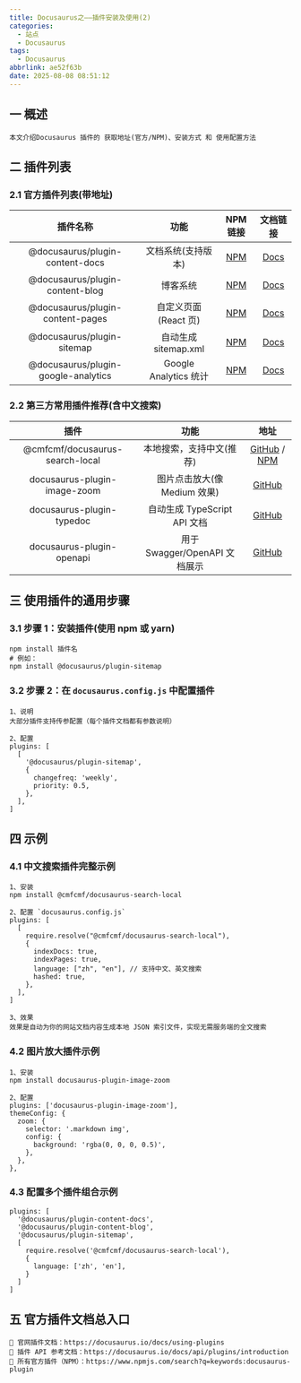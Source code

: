 ```yaml
---
title: Docusaurus之——插件安装及使用(2)
categories:
  - 站点
  - Docusaurus
tags:
  - Docusaurus
abbrlink: ae52f63b
date: 2025-08-08 08:51:12
---
```

## 一 概述

```
本文介绍Docusaurus 插件的 获取地址(官方/NPM)、安装方式 和 使用配置方法
```

<!--more-->

## 二 插件列表

### 2.1  官方插件列表(带地址)

|              插件名称               |         功能          |                           NPM 链接                           |                           文档链接                           |
| :---------------------------------: | :-------------------: | :----------------------------------------------------------: | :----------------------------------------------------------: |
|   @docusaurus/plugin-content-docs   |  文档系统(支持版本)   | [NPM](https://www.npmjs.com/package/@docusaurus/plugin-content-docs) | [Docs](https://docusaurus.io/docs/api/plugins/plugin-content-docs) |
|   @docusaurus/plugin-content-blog   |       博客系统        | [NPM](https://www.npmjs.com/package/@docusaurus/plugin-content-blog) | [Docs](https://docusaurus.io/docs/api/plugins/plugin-content-blog) |
|  @docusaurus/plugin-content-pages   | 自定义页面(React 页)  | [NPM](https://www.npmjs.com/package/@docusaurus/plugin-content-pages) | [Docs](https://docusaurus.io/docs/api/plugins/plugin-content-pages) |
|     @docusaurus/plugin-sitemap      | 自动生成 sitemap.xml  | [NPM](https://www.npmjs.com/package/@docusaurus/plugin-sitemap) | [Docs](https://docusaurus.io/docs/api/plugins/plugin-sitemap) |
| @docusaurus/plugin-google-analytics | Google Analytics 统计 | [NPM](https://www.npmjs.com/package/@docusaurus/plugin-google-analytics) | [Docs](https://docusaurus.io/docs/api/plugins/plugin-google-analytics) |

### 2.2 第三方常用插件推荐(含中文搜索)

|              插件               |             功能              |                             地址                             |
| :-----------------------------: | :---------------------------: | :----------------------------------------------------------: |
| @cmfcmf/docusaurus-search-local |   本地搜索，支持中文(推荐)    | [GitHub](https://github.com/cmfcmf/docusaurus-search-local) / [NPM](https://www.npmjs.com/package/@cmfcmf/docusaurus-search-local) |
|  docusaurus-plugin-image-zoom   | 图片点击放大(像 Medium 效果)  | [GitHub](https://github.com/LeoHentschker/docusaurus-plugin-image-zoom) |
|    docusaurus-plugin-typedoc    | 自动生成 TypeScript API 文档  | [GitHub](https://github.com/tgreyuk/typedoc-plugin-markdown) |
|    docusaurus-plugin-openapi    | 用于 Swagger/OpenAPI 文档展示 | [GitHub](https://github.com/Cloud-Technology-Solutions/docusaurus-openapi) |

## 三 使用插件的通用步骤

### 3.1 步骤 1：安装插件(使用 npm 或 yarn)

```
npm install 插件名
# 例如：
npm install @docusaurus/plugin-sitemap
```

### 3.2 步骤 2：在 `docusaurus.config.js` 中配置插件

```
1、说明
大部分插件支持传参配置（每个插件文档都有参数说明）

2、配置
plugins: [
  [
    '@docusaurus/plugin-sitemap',
    {
      changefreq: 'weekly',
      priority: 0.5,
    },
  ],
]
```

## 四 示例

### 4.1 中文搜索插件完整示例

```
1、安装
npm install @cmfcmf/docusaurus-search-local

2、配置 `docusaurus.config.js`
plugins: [
  [
    require.resolve("@cmfcmf/docusaurus-search-local"),
    {
      indexDocs: true,
      indexPages: true,
      language: ["zh", "en"], // 支持中文、英文搜索
      hashed: true,
    },
  ],
]

3、效果
效果是自动为你的网站文档内容生成本地 JSON 索引文件，实现无需服务端的全文搜索
```

### 4.2 图片放大插件示例

```
1、安装
npm install docusaurus-plugin-image-zoom

2、配置
plugins: ['docusaurus-plugin-image-zoom'],
themeConfig: {
  zoom: {
    selector: '.markdown img',
    config: {
      background: 'rgba(0, 0, 0, 0.5)',
    },
  },
},
```

### 4.3 配置多个插件组合示例

```
plugins: [
  '@docusaurus/plugin-content-docs',
  '@docusaurus/plugin-content-blog',
  '@docusaurus/plugin-sitemap',
  [
    require.resolve('@cmfcmf/docusaurus-search-local'),
    {
      language: ['zh', 'en'],
    }
  ]
]
```

## 五 官方插件文档总入口

```
🔗 官网插件文档：https://docusaurus.io/docs/using-plugins
🔗 插件 API 参考文档：https://docusaurus.io/docs/api/plugins/introduction
🔗 所有官方插件（NPM）：https://www.npmjs.com/search?q=keywords:docusaurus-plugin
```

